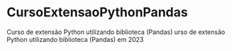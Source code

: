 # CursoExtensaoPythonPandas
Curso de extensão Python utilizando biblioteca (Pandas)
urso de extensão Python utilizando biblioteca (Pandas) em 2023
